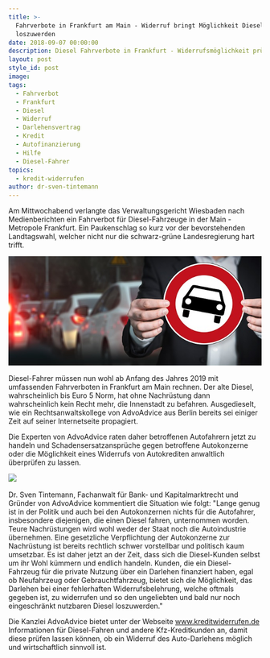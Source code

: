 ```yaml
---
title: >-
  Fahrverbote in Frankfurt am Main - Widerruf bringt Möglichkeit Diesel
  loszuwerden
date: 2018-09-07 00:00:00
description: Diesel Fahrverbote in Frankfurt - Widerrufsmöglichkeit prüfen lassen
layout: post
style_id: post
image:
tags:
  - Fahrverbot
  - Frankfurt
  - Diesel
  - Widerruf
  - Darlehensvertrag
  - Kredit
  - Autofinanzierung
  - Hilfe
  - Diesel-Fahrer
topics:
  - kredit-widerrufen
author: dr-sven-tintemann
---
```


Am Mittwochabend verlangte das Verwaltungsgericht Wiesbaden nach Medienberichten ein Fahrverbot für Diesel-Fahrzeuge in der Main - Metropole Frankfurt. Ein Paukenschlag so kurz vor der bevorstehenden Landtagswahl, welcher nicht nur die schwarz-grüne Landesregierung hart trifft.

![](/uploads/auto-2679743-640-5.jpg)

Diesel-Fahrer müssen nun wohl ab Anfang des Jahres 2019 mit umfassenden Fahrverboten in Frankfurt am Main rechnen. Der alte Diesel, wahrscheinlich bis Euro 5 Norm, hat ohne Nachrüstung dann wahrscheinlich kein Recht mehr, die Innenstadt zu befahren. Ausgedieselt, wie ein Rechtsanwaltskollege von AdvoAdvice aus Berlin bereits sei einiger Zeit auf seiner Internetseite propagiert.

Die Experten von AdvoAdvice raten daher betroffenen Autofahrern jetzt zu handeln und Schadensersatzansprüche gegen betroffene Autokonzerne oder die Möglichkeit eines Widerrufs von Autokrediten anwaltlich überprüfen zu lassen.

![](/uploads/diesel-zapfsäule.jpg)

Dr. Sven Tintemann, Fachanwalt für Bank- und Kapitalmarktrecht und Gründer von AdvoAdvice kommentiert die Situation wie folgt: "Lange genug ist in der Politik und auch bei den Autokonzernen nichts für die Autofahrer, insbesondere diejenigen, die einen Diesel fahren, unternommen worden. Teure Nachrüstungen wird wohl weder der Staat noch die Autoindustrie übernehmen. Eine gesetzliche Verpflichtung der Autokonzerne zur Nachrüstung ist bereits rechtlich schwer vorstellbar und politisch kaum umsetzbar. Es ist daher jetzt an der Zeit, dass sich die Diesel-Kunden selbst um ihr Wohl kümmern und endlich handeln. Kunden, die ein Diesel-Fahrzeug für die private Nutzung über ein Darlehen finanziert haben, egal ob Neufahrzeug oder Gebrauchtfahrzeug, bietet sich die Möglichkeit, das Darlehen bei einer fehlerhaften Widerrufsbelehrung, welche oftmals gegeben ist, zu widerrufen und so den ungeliebten und bald nur noch eingeschränkt nutzbaren Diesel loszuwerden."

Die Kanzlei AdvoAdvice bietet unter der Webseite www.kreditwiderrufen.de Informationen für Diesel-Fahren und andere Kfz-Kreditkunden an, damit diese prüfen lassen können, ob ein Widerruf des Auto-Darlehens möglich und wirtschaftlich sinnvoll ist.